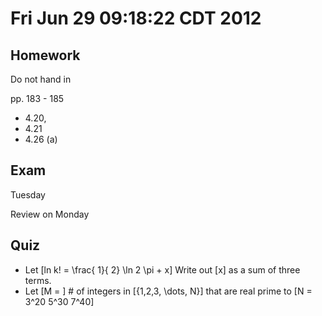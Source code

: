 # Fri Jun 29 09:18:22 CDT 2012

## Homework
Do not hand in

pp. 183 - 185
* 4.20, 
* 4.21
* 4.26 (a)

## Exam
Tuesday 

Review on Monday

## Quiz
* Let \[ln k! = \frac{ 1}{ 2} \ln 2 \pi + x\]
Write out \[x\] as a sum of three terms.
* Let \[M = \] # of integers in \[{1,2,3, \dots, N}\] that
are real prime to \[N = 3^20 5^30 7^40\]